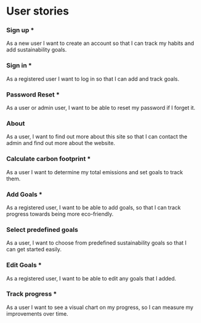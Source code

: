 # User stories

### Sign up *

As a new user I want to create an account so that I can track my habits and add sustainability goals.

### Sign in *

As a registered user I want to log in so that I can add and track goals.

### Password Reset *

As a user or admin user, I want to be able to reset my password if I forget it.

### About 

As a user, I want to find out more about this site so that I can contact the admin and find out more about the website.

### Calculate carbon footprint *

As a user I want to determine my total emissions and set goals to track them.

### Add Goals *

As a registered user, I want to be able to add goals, so that I can track progress towards being more eco-friendly.

### Select predefined goals 

As a user, I want to choose from predefined sustainability goals so that I can get started easily.

### Edit Goals *

As a registered user, I want to be able to edit any goals that I added.

### Track progress *

As a user I want to see a visual chart on my progress, so I can measure my improvements over time. 

 